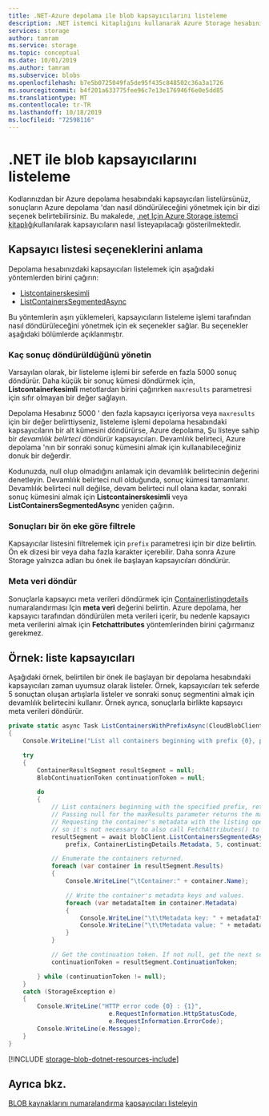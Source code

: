 ```yaml
---
title: .NET-Azure depolama ile blob kapsayıcılarını listeleme
description: .NET istemci kitaplığını kullanarak Azure Storage hesabınızdaki blob kapsayıcılarını listeleyeceğinizi öğrenin.
services: storage
author: tamram
ms.service: storage
ms.topic: conceptual
ms.date: 10/01/2019
ms.author: tamram
ms.subservice: blobs
ms.openlocfilehash: b7e5b0725049fa5de95f435c848502c36a3a1726
ms.sourcegitcommit: b4f201a633775fee96c7e13e176946f6e0e5dd85
ms.translationtype: MT
ms.contentlocale: tr-TR
ms.lasthandoff: 10/18/2019
ms.locfileid: "72598116"
---
```

# <a name="list-blob-containers-with-net"></a>.NET ile blob kapsayıcılarını listeleme

Kodlarınızdan bir Azure depolama hesabındaki kapsayıcıları listelürsünüz, sonuçların Azure depolama 'dan nasıl döndürüleceğini yönetmek için bir dizi seçenek belirtebilirsiniz. Bu makalede, [.net Için Azure Storage istemci kitaplığı](/dotnet/api/overview/azure/storage/client)kullanılarak kapsayıcıların nasıl listeyapılacağı gösterilmektedir.  

## <a name="understand-container-listing-options"></a>Kapsayıcı listesi seçeneklerini anlama

Depolama hesabınızdaki kapsayıcıları listelemek için aşağıdaki yöntemlerden birini çağırın:

- [Listcontainerskesimli](/dotnet/api/microsoft.azure.storage.blob.cloudblobclient.listcontainerssegmented)
- [ListContainersSegmentedAsync](/dotnet/api/microsoft.azure.storage.blob.cloudblobclient.listcontainerssegmentedasync)

Bu yöntemlerin aşırı yüklemeleri, kapsayıcıların listeleme işlemi tarafından nasıl döndürüleceğini yönetmek için ek seçenekler sağlar. Bu seçenekler aşağıdaki bölümlerde açıklanmıştır.

### <a name="manage-how-many-results-are-returned"></a>Kaç sonuç döndürüldüğünü yönetin

Varsayılan olarak, bir listeleme işlemi bir seferde en fazla 5000 sonuç döndürür. Daha küçük bir sonuç kümesi döndürmek için, **Listcontainerkesimli** metotlardan birini çağırırken `maxresults` parametresi için sıfır olmayan bir değer sağlayın.

Depolama Hesabınız 5000 ' den fazla kapsayıcı içeriyorsa veya `maxresults` için bir değer belirttiyseniz, listeleme işlemi depolama hesabındaki kapsayıcıların bir alt kümesini döndürürse, Azure depolama, Şu listeye sahip bir *devamlılık belirteci* döndürür kapsayıcıları. Devamlılık belirteci, Azure depolama 'nın bir sonraki sonuç kümesini almak için kullanabileceğiniz donuk bir değerdir.

Kodunuzda, null olup olmadığını anlamak için devamlılık belirtecinin değerini denetleyin. Devamlılık belirteci null olduğunda, sonuç kümesi tamamlanır. Devamlılık belirteci null değilse, devam belirteci null olana kadar, sonraki sonuç kümesini almak için **Listcontainerskesimli** veya **ListContainersSegmentedAsync** yeniden çağırın.

### <a name="filter-results-with-a-prefix"></a>Sonuçları bir ön eke göre filtrele

Kapsayıcılar listesini filtrelemek için `prefix` parametresi için bir dize belirtin. Ön ek dizesi bir veya daha fazla karakter içerebilir. Daha sonra Azure Storage yalnızca adları bu önek ile başlayan kapsayıcıları döndürür.

### <a name="return-metadata"></a>Meta veri döndür

Sonuçlarla kapsayıcı meta verileri döndürmek için [Containerlistingdetails](/dotnet/api/microsoft.azure.storage.blob.containerlistingdetails) numaralandırması Için **meta veri** değerini belirtin. Azure depolama, her kapsayıcı tarafından döndürülen meta verileri içerir, bu nedenle kapsayıcı meta verilerini almak için **Fetchattributes** yöntemlerinden birini çağırmanız gerekmez.

## <a name="example-list-containers"></a>Örnek: liste kapsayıcıları

Aşağıdaki örnek, belirtilen bir önek ile başlayan bir depolama hesabındaki kapsayıcıları zaman uyumsuz olarak listeler. Örnek, kapsayıcıları tek seferde 5 sonuçtan oluşan artışlarla listeler ve sonraki sonuç segmentini almak için devamlılık belirtecini kullanır. Örnek ayrıca, sonuçlarla birlikte kapsayıcı meta verileri döndürür.

```csharp
private static async Task ListContainersWithPrefixAsync(CloudBlobClient blobClient, string prefix)
{
    Console.WriteLine("List all containers beginning with prefix {0}, plus container metadata:", prefix);

    try
    {
        ContainerResultSegment resultSegment = null;
        BlobContinuationToken continuationToken = null;

        do
        {
            // List containers beginning with the specified prefix, returning segments of 5 results each.
            // Passing null for the maxResults parameter returns the max number of results (up to 5000).
            // Requesting the container's metadata with the listing operation populates the metadata,
            // so it's not necessary to also call FetchAttributes() to read the metadata.
            resultSegment = await blobClient.ListContainersSegmentedAsync(
                prefix, ContainerListingDetails.Metadata, 5, continuationToken, null, null);

            // Enumerate the containers returned.
            foreach (var container in resultSegment.Results)
            {
                Console.WriteLine("\tContainer:" + container.Name);

                // Write the container's metadata keys and values.
                foreach (var metadataItem in container.Metadata)
                {
                    Console.WriteLine("\t\tMetadata key: " + metadataItem.Key);
                    Console.WriteLine("\t\tMetadata value: " + metadataItem.Value);
                }
            }

            // Get the continuation token. If not null, get the next segment.
            continuationToken = resultSegment.ContinuationToken;

        } while (continuationToken != null);
    }
    catch (StorageException e)
    {
        Console.WriteLine("HTTP error code {0} : {1}",
                            e.RequestInformation.HttpStatusCode,
                            e.RequestInformation.ErrorCode);
        Console.WriteLine(e.Message);
    }
}
```

[!INCLUDE [storage-blob-dotnet-resources-include](../../../includes/storage-blob-dotnet-resources-include.md)]

## <a name="see-also"></a>Ayrıca bkz.

[BLOB kaynaklarını numaralandırma](/rest/api/storageservices/enumerating-blob-resources) 
 [kapsayıcıları listeleyin](/rest/api/storageservices/list-containers2)
